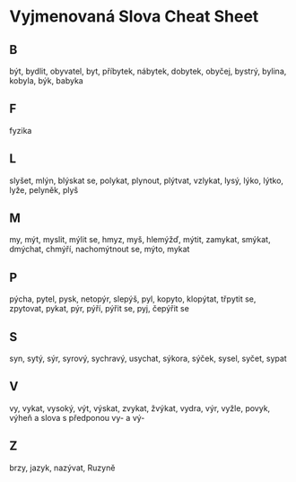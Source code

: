 # Vyjmenovaná Slova Cheat Sheet

## **B**
být, bydlit, obyvatel, byt, příbytek, nábytek, dobytek, obyčej, bystrý, bylina, kobyla, býk, babyka

## **F**
fyzika 

## **L**
slyšet, mlýn, blýskat se, polykat, plynout, plýtvat, vzlykat, lysý, lýko, lýtko, lyže, pelyněk, plyš

## **M** 
my, mýt, myslit, mýlit se, hmyz, myš, hlemýžď, mýtit, zamykat, smýkat, dmýchat, chmýří, nachomýtnout se, mýto, mykat

## **P**
pýcha, pytel, pysk, netopýr, slepýš, pyl, kopyto, klopýtat, třpytit se, zpytovat, pykat, pýr, pýří, pýřit se, pyj, čepýřit se

## **S**
syn, sytý, sýr, syrový, sychravý, usychat, sýkora, sýček, sysel, syčet, sypat

## **V**
vy, vykat, vysoký, výt, výskat, zvykat, žvýkat, vydra, výr, vyžle, povyk, výheň a slova s předponou vy- a vý-

## **Z**
brzy, jazyk, nazývat, Ruzyně
